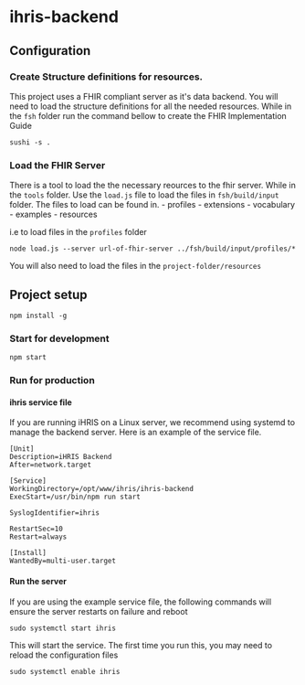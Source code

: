 # ihris-backend

## Configuration

### Create Structure definitions for resources.

This project uses a FHIR compliant server as it's data backend. You will need to load the structure definitions for all the needed resources.  While in the `fsh` folder run the command bellow to create the FHIR Implementation Guide
```
sushi -s .
```
### Load the FHIR Server

There is a tool to load the the necessary reources to the fhir server. While in the `tools` folder. Use the `load.js` file to load the files in `fsh/build/input` folder. The files to load can be found in.
    - profiles
    - extensions
    - vocabulary
    - examples
    - resources

i.e to load files in the `profiles` folder
```
node load.js --server url-of-fhir-server ../fsh/build/input/profiles/*
```
You will also need to load the files in the `project-folder/resources`

## Project setup
```
npm install -g
```

### Start for development
```
npm start
```

### Run for production

#### ihris service file

If you are running iHRIS on a Linux server, we recommend using systemd to manage the backend server.
Here is an example of the service file.
```
[Unit]
Description=iHRIS Backend
After=network.target

[Service]
WorkingDirectory=/opt/www/ihris/ihris-backend
ExecStart=/usr/bin/npm run start

SyslogIdentifier=ihris

RestartSec=10
Restart=always

[Install]
WantedBy=multi-user.target
```
#### Run the server
If you are using the example service file, the following commands will ensure the server restarts on failure and reboot
```
sudo systemctl start ihris 
```
This will start the service. The first time you run this, you may need to reload the configuration files
```
sudo systemctl enable ihris
```

